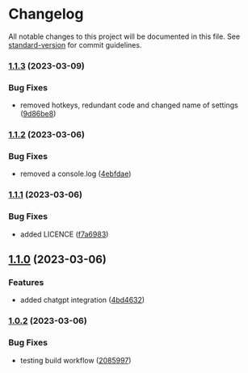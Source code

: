 # Changelog

All notable changes to this project will be documented in this file. See [standard-version](https://github.com/conventional-changelog/standard-version) for commit guidelines.

### [1.1.3](https://github.com/MatissJurevics/obsidian-plugin/compare/1.1.2...1.1.3) (2023-03-09)


### Bug Fixes

* removed hotkeys, redundant code and changed name of settings ([9d86be8](https://github.com/MatissJurevics/obsidian-plugin/commit/9d86be834e2c51a5a28013df0704c7e2dfd12fae))

### [1.1.2](https://github.com/MatissJurevics/obsidian-plugin/compare/1.1.1...1.1.2) (2023-03-06)


### Bug Fixes

* removed a console.log ([4ebfdae](https://github.com/MatissJurevics/obsidian-plugin/commit/4ebfdaedffba6272d3585d6d7dbe641c4469293b))

### [1.1.1](https://github.com/MatissJurevics/obsidian-plugin/compare/1.1.0...1.1.1) (2023-03-06)


### Bug Fixes

* added LICENCE ([f7a6983](https://github.com/MatissJurevics/obsidian-plugin/commit/f7a698337b18bc635faf149041c118995337b8a9))

## [1.1.0](https://github.com/MatissJurevics/obsidian-plugin/compare/1.0.2...1.1.0) (2023-03-06)


### Features

* added chatgpt integration ([4bd4632](https://github.com/MatissJurevics/obsidian-plugin/commit/4bd463297842141d1f12dde77e218d006471e89c))

### [1.0.2](https://github.com/MatissJurevics/obsidian-plugin/compare/v1.0.1...v1.0.2) (2023-03-06)


### Bug Fixes

* testing build workflow ([2085997](https://github.com/MatissJurevics/obsidian-plugin/commit/2085997554973de356f10e5ae1ed8c7937728c3b))
